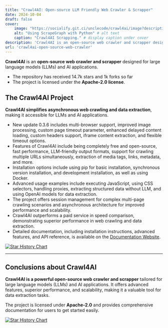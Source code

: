 ```yaml
---
title: "Crawl4AI: Open-source LLM Friendly Web Crawler & Scrapper"
date: 2024-10-04
draft: false
cover:
    image: "https://socialify.git.ci/unclecode/crawl4ai/image?description=1&font=Inter&language=1&name=1&stargazers=1&theme=Auto"    
    alt: "Using ScrapeGraph with Python" # alt text
    caption: "Crawl4AI Scrapping." # display caption under cover
description: 'Crawl4AI is an open-source web crawler and scrapper designed for large language models (LLMs) and AI applications.'
url: 'crawl4ai-open-source-web-crawler'
---
```


<!-- 
https://jalcocert.github.io/JAlcocerT/scrap-and-chat-with-the-web/
 -->


**Crawl4AI** is an **open-source web crawler and scrapper** designed for large language models (LLMs) and AI applications.
- The repository has received 14.7k stars and 1k forks so far
- The project is licensed under the **Apache-2.0 license**.

## The Crawl4AI Project

**Crawl4AI simplifies asynchronous web crawling and data extraction**, making it accessible for LLMs and AI applications.

- New update 0.3.6 includes multi-browser support, improved image processing, custom page timeout parameter, enhanced delayed content loading, custom headers support, iframe content extraction, and flexible timeout options.
- Features of Crawl4AI include being completely free and open-source, fast performance, LLM-friendly output formats, support for crawling multiple URLs simultaneously, extraction of media tags, links, metadata, and more.
- Installation options include using pip for basic installation, synchronous version installation, and development installation, as well as using Docker.
- Advanced usage examples include executing JavaScript, using CSS selectors, handling proxies, extracting structured data without LLM, and using OpenAI models for data extraction.
- The project offers session management for complex multi-page crawling scenarios and asynchronous architecture for improved performance and scalability.
- Crawl4AI outperforms a paid service in speed comparison, demonstrating superior performance in web crawling and data extraction.
- Detailed documentation, including installation instructions, advanced features, and API reference, is available on the [Documentation Website](https://crawl4ai.com/mkdocs/).


[![Star History Chart](https://api.star-history.com/svg?repos=unclecode/crawl4ai&type=Date)](https://star-history.com/#ScrapeGraphAI/Scrapegraph-ai&Date)

---

## Conclusions about Crawl4AI

**Crawl4AI is a powerful open-source web crawler and scrapper** tailored for large language models (LLMs) and AI applications. It offers advanced features, superior performance, and scalability, making it a valuable tool for data extraction tasks.

The project is licensed under **Apache-2.0** and provides comprehensive documentation for users to get started easily.

[![Star History Chart](https://api.star-history.com/svg?repos=ScrapeGraphAI/Scrapegraph-ai,unclecode/crawl4ai&type=Date)](https://star-history.com/#ScrapeGraphAI/Scrapegraph-ai&unclecode/crawl4ai&Date)